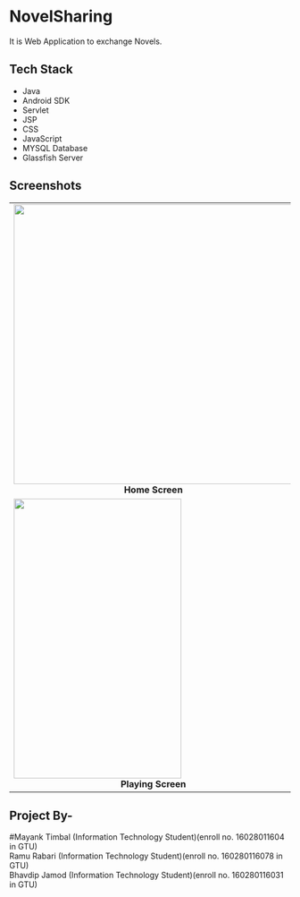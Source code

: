 # NovelSharing
It is Web Application to exchange Novels.


## Tech Stack
- Java
- Android SDK
-	Servlet
-	JSP
-	CSS
-	JavaScript
-	MYSQL Database
-	Glassfish Server



## Screenshots
<table>
  <tr>
 <td><img height="500" width="500" src="https://images-na.ssl-images-amazon.com/images/I/81cFaBdIJML.png" /><br /><center><b>Home Screen</b></center></td>
   <td><img height="500" width="500" src="https://images-na.ssl-images-amazon.com/images/I/61Y61edUQuL.png" /><br /><center><b>Currently Playing Notification</b></center></td>
    
</tr>
 <tr>
 <td><img height="500" width="300" src="https://images-na.ssl-images-amazon.com/images/I/81Mej7sMbeL._SY600_.png" /><br /><center><b>Playing Screen</b></center></td>

    
</tr>
    

    
</table>

## Project By-
#Mayank Timbal
(Information Technology Student)(enroll no. 16028011604 in GTU)<br>
Ramu Rabari
(Information Technology Student)(enroll no. 160280116078 in GTU)<br>
Bhavdip Jamod
(Information Technology Student)(enroll no. 160280116031 in GTU)<br>


